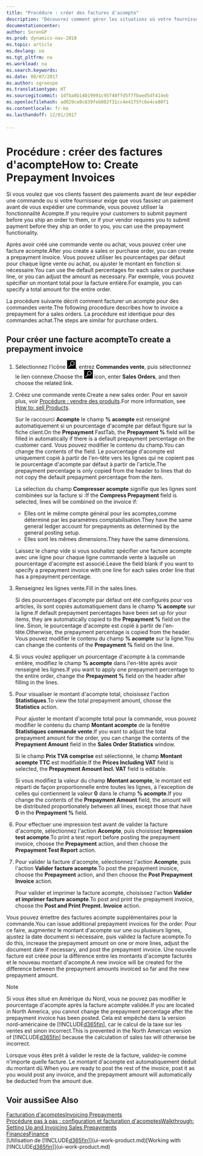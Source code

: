 ```yaml
---
title: "Procédure : créer des factures d'acompte"
description: "Découvrez comment gérer les situations où votre fournisseur ou vous-même exigez un acompte."
documentationcenter: 
author: SorenGP
ms.prod: dynamics-nav-2018
ms.topic: article
ms.devlang: na
ms.tgt_pltfrm: na
ms.workload: na
ms.search.keywords: 
ms.date: 08/07/2017
ms.author: sgroespe
ms.translationtype: HT
ms.sourcegitcommit: 1dfba8b14019991c95f40ffd5f7fbaed5df414eb
ms.openlocfilehash: ad029ce0c839feb082f31cc4e41f5fc6e4ce80f1
ms.contentlocale: fr-be
ms.lasthandoff: 12/01/2017

---
```

# <a name="how-to-create-prepayment-invoices"></a><span data-ttu-id="f6130-103">Procédure : créer des factures d'acompte</span><span class="sxs-lookup"><span data-stu-id="f6130-103">How to: Create Prepayment Invoices</span></span>
<span data-ttu-id="f6130-104">Si vous voulez que vos clients fassent des paiements avant de leur expédier une commande ou si votre fournisseur exige que vous fassiez un paiement avant de vous expédier une commande, vous pouvez utiliser la fonctionnalité Acompte.</span><span class="sxs-lookup"><span data-stu-id="f6130-104">If you require your customers to submit payment before you ship an order to them, or if your vendor requires you to submit payment before they ship an order to you, you can use the prepayment functionality.</span></span>  

<span data-ttu-id="f6130-105">Après avoir créé une commande vente ou achat, vous pouvez créer une facture acompte.</span><span class="sxs-lookup"><span data-stu-id="f6130-105">After you create a sales or purchase order, you can create a prepayment invoice.</span></span> <span data-ttu-id="f6130-106">Vous pouvez utiliser les pourcentages par défaut pour chaque ligne vente ou achat, ou ajuster le montant en fonction si nécessaire.</span><span class="sxs-lookup"><span data-stu-id="f6130-106">You can use the default percentages for each sales or purchase line, or you can adjust the amount as necessary.</span></span> <span data-ttu-id="f6130-107">Par exemple, vous pouvez spécifier un montant total pour la facture entière.</span><span class="sxs-lookup"><span data-stu-id="f6130-107">For example, you can specify a total amount for the entire order.</span></span>  

<span data-ttu-id="f6130-108">La procédure suivante décrit comment facturer un acompte pour des commandes vente.</span><span class="sxs-lookup"><span data-stu-id="f6130-108">The following procedure describes how to invoice a prepayment for a sales orders.</span></span> <span data-ttu-id="f6130-109">La procédure est identique pour des commandes achat.</span><span class="sxs-lookup"><span data-stu-id="f6130-109">The steps are similar for purchase orders.</span></span>  

## <a name="to-create-a-prepayment-invoice"></a><span data-ttu-id="f6130-110">Pour créer une facture acompte</span><span class="sxs-lookup"><span data-stu-id="f6130-110">To create a prepayment invoice</span></span>  
1. <span data-ttu-id="f6130-111">Sélectionnez l'icône ![Page ou état pour la recherche](media/ui-search/search_small.png "Page ou état pour la recherche"), entrez **Commandes vente**, puis sélectionnez le lien connexe.</span><span class="sxs-lookup"><span data-stu-id="f6130-111">Choose the ![Search for Page or Report](media/ui-search/search_small.png "Search for Page or Report icon") icon, enter **Sales Orders**, and then choose the related link.</span></span>  
2. <span data-ttu-id="f6130-112">Créez une commande vente.</span><span class="sxs-lookup"><span data-stu-id="f6130-112">Create a new sales order.</span></span> <span data-ttu-id="f6130-113">Pour en savoir plus, voir [Procédure : vendre des produits](sales-how-sell-products.md).</span><span class="sxs-lookup"><span data-stu-id="f6130-113">For more information, see [How to: sell Products](sales-how-sell-products.md).</span></span>  

    <span data-ttu-id="f6130-114">Sur le raccourci **Acompte** le champ **% acompte** est renseigné automatiquement si un pourcentage d'acompte par défaut figure sur la fiche client.</span><span class="sxs-lookup"><span data-stu-id="f6130-114">On the **Prepayment** FastTab, the **Prepayment %** field will be filled in automatically if there is a default prepayment percentage on the customer card.</span></span> <span data-ttu-id="f6130-115">Vous pouvez modifier le contenu du champ.</span><span class="sxs-lookup"><span data-stu-id="f6130-115">You can change the contents of the field.</span></span> <span data-ttu-id="f6130-116">Le pourcentage d'acompte est uniquement copié à partir de l'en-tête vers les lignes qui ne copient pas le pourcentage d'acompte par défaut à partir de l'article.</span><span class="sxs-lookup"><span data-stu-id="f6130-116">The prepayment percentage is only copied from the header to lines that do not copy the default prepayment percentage from the item.</span></span>  

    <span data-ttu-id="f6130-117">La sélection du champ **Compresser acompte** signifie que les lignes sont combinées sur la facture si :</span><span class="sxs-lookup"><span data-stu-id="f6130-117">If the **Compress Prepayment** field is selected, lines will be combined on the invoice if:</span></span>  
    - <span data-ttu-id="f6130-118">Elles ont le même compte général pour les acomptes,comme déterminé par les paramètres comptabilisation.</span><span class="sxs-lookup"><span data-stu-id="f6130-118">They have the same general ledger account for prepayments as determined by the general posting setup.</span></span>  
    - <span data-ttu-id="f6130-119">Elles sont les mêmes dimensions.</span><span class="sxs-lookup"><span data-stu-id="f6130-119">They have the same dimensions.</span></span>  

    <span data-ttu-id="f6130-120">Laissez le champ vide si vous souhaitez spécifier une facture acompte avec une ligne pour chaque ligne commande vente à laquelle un pourcentage d'acompte est associé.</span><span class="sxs-lookup"><span data-stu-id="f6130-120">Leave the field blank if you want to specify a prepayment invoice with one line for each sales order line that has a prepayment percentage.</span></span>  

3. <span data-ttu-id="f6130-121">Renseignez les lignes vente.</span><span class="sxs-lookup"><span data-stu-id="f6130-121">Fill in the sales lines.</span></span>  

    <span data-ttu-id="f6130-122">Si des pourcentages d'acompte par défaut ont été configurés pour vos articles, ils sont copiés automatiquement dans le champ **% acompte** sur la ligne.</span><span class="sxs-lookup"><span data-stu-id="f6130-122">If default prepayment percentages have been set up for your items, they are automatically copied to the **Prepayment %** field on the line.</span></span> <span data-ttu-id="f6130-123">Sinon, le pourcentage d'acompte est copié à partir de l'en-tête.</span><span class="sxs-lookup"><span data-stu-id="f6130-123">Otherwise, the prepayment percentage is copied from the header.</span></span> <span data-ttu-id="f6130-124">Vous pouvez modifier le contenu du champ **% acompte** sur la ligne.</span><span class="sxs-lookup"><span data-stu-id="f6130-124">You can change the contents of the **Prepayment %** field on the line.</span></span>  
4. <span data-ttu-id="f6130-125">Si vous voulez appliquer un pourcentage d'acompte à la commande entière, modifiez le champ **% acompte** dans l'en\-tête après avoir renseigné les lignes.</span><span class="sxs-lookup"><span data-stu-id="f6130-125">If you want to apply one prepayment percentage to the entire order, change the **Prepayment %** field on the header after filling in the lines.</span></span>  
5. <span data-ttu-id="f6130-126">Pour visualiser le montant d'acompte total, choisissez l'action **Statistiques**.</span><span class="sxs-lookup"><span data-stu-id="f6130-126">To view the total prepayment amount, choose the **Statistics** action.</span></span>

    <span data-ttu-id="f6130-127">Pour ajuster le montant d'acompte total pour la commande, vous pouvez modifier le contenu du champ **Montant acompte** de la fenêtre **Statistiques commande vente**.</span><span class="sxs-lookup"><span data-stu-id="f6130-127">If you want to adjust the total prepayment amount for the order, you can change the contents of the **Prepayment Amount** field in the **Sales Order Statistics** window.</span></span>  

    <span data-ttu-id="f6130-128">Si le champ **Prix TVA comprise** est sélectionné, le champ **Montant acompte TTC** est modifiable.</span><span class="sxs-lookup"><span data-stu-id="f6130-128">If the **Prices Including VAT** field is selected, the **Prepayment Amount Incl. VAT** field is editable.</span></span>  

    <span data-ttu-id="f6130-129">Si vous modifiez la valeur du champ **Montant acompte**, le montant est réparti de façon proportionnelle entre toutes les lignes, à l'exception de celles qui contiennent la valeur **0** dans le champ **% acompte**.</span><span class="sxs-lookup"><span data-stu-id="f6130-129">If you change the contents of the **Prepayment Amount** field, the amount will be distributed proportionately between all lines, except those that have **0** in the **Prepayment %** field.</span></span>  
6. <span data-ttu-id="f6130-130">Pour effectuer une impression test avant de valider la facture d'acompte, sélectionnez l'action **Acompte**, puis choisissez **Impression test acompte**.</span><span class="sxs-lookup"><span data-stu-id="f6130-130">To print a test report before posting the prepayment invoice, choose the **Prepayment** action, and then choose the **Prepayment Test Report** action.</span></span>  
7. <span data-ttu-id="f6130-131">Pour valider la facture d'acompte, sélectionnez l'action **Acompte**, puis l'action **Valider facture acompte**.</span><span class="sxs-lookup"><span data-stu-id="f6130-131">To post the prepayment invoice, choose the **Prepayment** action, and then choose the **Post Prepayment Invoice** action.</span></span>  

    <span data-ttu-id="f6130-132">Pour valider et imprimer la facture acompte, choisissez l'action **Valider et imprimer facture acompte**.</span><span class="sxs-lookup"><span data-stu-id="f6130-132">To post and print the prepayment invoice, choose the **Post and Print Prepmt. Invoice** action.</span></span>  

<span data-ttu-id="f6130-133">Vous pouvez émettre des factures acompte supplémentaires pour la commande.</span><span class="sxs-lookup"><span data-stu-id="f6130-133">You can issue additional prepayment invoices for the order.</span></span> <span data-ttu-id="f6130-134">Pour ce faire, augmentez le montant d'acompte sur une ou plusieurs lignes, ajustez la date document si nécessaire, puis validez la facture acompte.</span><span class="sxs-lookup"><span data-stu-id="f6130-134">To do this, increase the prepayment amount on one or more lines, adjust the document date if necessary, and post the prepayment invoice.</span></span> <span data-ttu-id="f6130-135">Une nouvelle facture est créée pour la différence entre les montants d'acompte facturés et le nouveau montant d'acompte.</span><span class="sxs-lookup"><span data-stu-id="f6130-135">A new invoice will be created for the difference between the prepayment amounts invoiced so far and the new prepayment amount.</span></span>  

> [!NOTE]  
>  <span data-ttu-id="f6130-136">Si vous êtes situé en Amérique du Nord, vous ne pouvez pas modifier le pourcentage d'acompte après la facture acompte validée.</span><span class="sxs-lookup"><span data-stu-id="f6130-136">If you are located in North America, you cannot change the prepayment percentage after the prepayment invoice has been posted.</span></span> <span data-ttu-id="f6130-137">Cela est empêché dans la version nord\-américaine de [!INCLUDE[d365fin](includes/d365fin_md.md)], car le calcul de la taxe sur les ventes est sinon incorrect.</span><span class="sxs-lookup"><span data-stu-id="f6130-137">This is prevented in the North American version of [!INCLUDE[d365fin](includes/d365fin_md.md)] because the calculation of sales tax will otherwise be incorrect.</span></span>  

 <span data-ttu-id="f6130-138">Lorsque vous êtes prêt à valider le reste de la facture, validez-le comme n'importe quelle facture. Le montant d'acompte est automatiquement déduit du montant dû.</span><span class="sxs-lookup"><span data-stu-id="f6130-138">When you are ready to post the rest of the invoice, post it as you would post any invoice, and the prepayment amount will automatically be deducted from the amount due.</span></span>  

## <a name="see-also"></a><span data-ttu-id="f6130-139">Voir aussi</span><span class="sxs-lookup"><span data-stu-id="f6130-139">See Also</span></span>  
[<span data-ttu-id="f6130-140">Facturation d'acomptes</span><span class="sxs-lookup"><span data-stu-id="f6130-140">Invoicing Prepayments</span></span>](finance-invoice-prepayments.md)  
[<span data-ttu-id="f6130-141">Procédure pas à pas : configuration et facturation d'acomptes</span><span class="sxs-lookup"><span data-stu-id="f6130-141">Walkthrough: Setting Up and Invoicing Sales Prepayments</span></span>](walkthrough-setting-up-and-invoicing-sales-prepayments.md)  
[<span data-ttu-id="f6130-142">Finances</span><span class="sxs-lookup"><span data-stu-id="f6130-142">Finance</span></span>](finance.md)  
<span data-ttu-id="f6130-143">[Utilisation de [!INCLUDE[d365fin](includes/d365fin_md.md)]](ui-work-product.md)</span><span class="sxs-lookup"><span data-stu-id="f6130-143">[Working with [!INCLUDE[d365fin](includes/d365fin_md.md)]](ui-work-product.md)</span></span>


